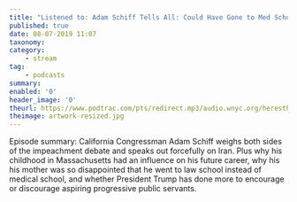 ```yaml
---
title: "Listened to: Adam Schiff Tells All: Could Have Gone to Med School, Mom Livid"
published: true
date: 08-07-2019 11:07
taxonomy:
category:
	- stream
tag:
	- podcasts
summary:
enabled: '0'
header_image: '0'
theurl: https://www.podtrac.com/pts/redirect.mp3/audio.wnyc.org/heresthething/heresthething062519_schiffpod.mp3
theimage: artwork-resized.jpg
--- 
```

Episode summary: California Congressman Adam Schiff weighs both sides of the impeachment debate and speaks out forcefully on Iran. Plus why his childhood in Massachusetts had an influence on his future career, why his his mother was so disappointed that he went to law school instead of medical school, and whether President Trump has done more to encourage or discourage aspiring progressive public servants.
